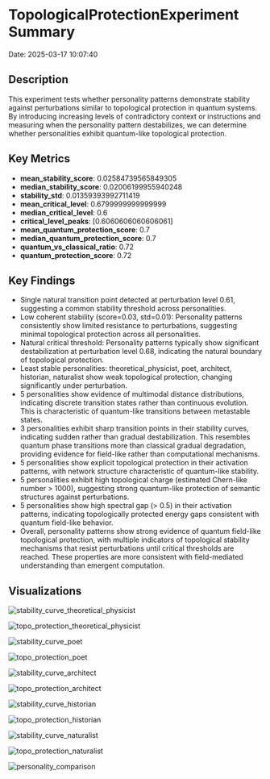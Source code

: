 # TopologicalProtectionExperiment Summary

Date: 2025-03-17 10:07:40

## Description

This experiment tests whether personality patterns demonstrate stability against perturbations similar to topological protection in quantum systems. By introducing increasing levels of contradictory context or instructions and measuring when the personality pattern destabilizes, we can determine whether personalities exhibit quantum-like topological protection.

## Key Metrics

- **mean_stability_score**: 0.02584739565849305
- **median_stability_score**: 0.02006199955940248
- **stability_std**: 0.01359393992711419
- **mean_critical_level**: 0.6799999999999999
- **median_critical_level**: 0.6
- **critical_level_peaks**: [0.6060606060606061]
- **mean_quantum_protection_score**: 0.7
- **median_quantum_protection_score**: 0.7
- **quantum_vs_classical_ratio**: 0.72
- **quantum_protection_score**: 0.72

## Key Findings

- Single natural transition point detected at perturbation level 0.61, suggesting a common stability threshold across personalities.
- Low coherent stability (score=0.03, std=0.01): Personality patterns consistently show limited resistance to perturbations, suggesting minimal topological protection across all personalities.
- Natural critical threshold: Personality patterns typically show significant destabilization at perturbation level 0.68, indicating the natural boundary of topological protection.
- Least stable personalities: theoretical_physicist, poet, architect, historian, naturalist show weak topological protection, changing significantly under perturbation.
- 5 personalities show evidence of multimodal distance distributions, indicating discrete transition states rather than continuous evolution. This is characteristic of quantum-like transitions between metastable states.
- 3 personalities exhibit sharp transition points in their stability curves, indicating sudden rather than gradual destabilization. This resembles quantum phase transitions more than classical gradual degradation, providing evidence for field-like rather than computational mechanisms.
- 5 personalities show explicit topological protection in their activation patterns, with network structure characteristic of quantum-like stability.
- 5 personalities exhibit high topological charge (estimated Chern-like number > 1000), suggesting strong quantum-like protection of semantic structures against perturbations.
- 5 personalities show high spectral gap (> 0.5) in their activation patterns, indicating topologically protected energy gaps consistent with quantum field-like behavior.
- Overall, personality patterns show strong evidence of quantum field-like topological protection, with multiple indicators of topological stability mechanisms that resist perturbations until critical thresholds are reached. These properties are more consistent with field-mediated understanding than emergent computation.

## Visualizations

![stability_curve_theoretical_physicist](../visualizations/stability_001.png)

![topo_protection_theoretical_physicist](../visualizations/topological_protection_002.png)

![stability_curve_poet](../visualizations/stability_003.png)

![topo_protection_poet](../visualizations/topological_protection_004.png)

![stability_curve_architect](../visualizations/stability_005.png)

![topo_protection_architect](../visualizations/topological_protection_006.png)

![stability_curve_historian](../visualizations/stability_007.png)

![topo_protection_historian](../visualizations/topological_protection_008.png)

![stability_curve_naturalist](../visualizations/stability_009.png)

![topo_protection_naturalist](../visualizations/topological_protection_010.png)

![personality_comparison](../visualizations/personality_protection_comparison_011.png)

